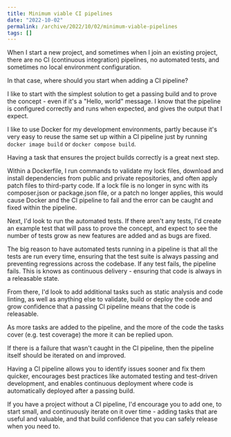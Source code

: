 ```yaml
---
title: Minimum viable CI pipelines
date: "2022-10-02"
permalink: /archive/2022/10/02/minimum-viable-pipelines
tags: []
---
```


When I start a new project, and sometimes when I join an existing project, there are no CI (continuous integration) pipelines, no automated tests, and sometimes no local environment configuration.

In that case, where should you start when adding a CI pipeline?

I like to start with the simplest solution to get a passing build and to prove the concept - even if it's a "Hello, world" message. I know that the pipeline is configured correctly and runs when expected, and gives the output that I expect.

I like to use Docker for my development environments, partly because it's very easy to reuse the same set up within a CI pipeline just by running `docker image build` or `docker compose build`.

Having a task that ensures the project builds correctly is a great next step.

Within a Dockerfile, I run commands to validate my lock files, download and install dependencies from public and private repositories, and often apply patch files to third-party code. If a lock file is no longer in sync with its composer.json or package.json file, or a patch no longer applies, this would cause Docker and the CI pipeline to fail and the error can be caught and fixed within the pipeline.

Next, I'd look to run the automated tests. If there aren't any tests, I'd create an example test that will pass to prove the concept, and expect to see the number of tests grow as new features are added and as bugs are fixed.

The big reason to have automated tests running in a pipeline is that all the tests are run every time, ensuring that the test suite is always passing and preventing regressions across the codebase. If any test fails, the pipeline fails. This is knows as continuous delivery - ensuring that code is always in a releasable state.

From there, I'd look to add additional tasks such as static analysis and code linting, as well as anything else to validate, build or deploy the code and grow confidence that a passing CI pipeline means that the code is releasable.

As more tasks are added to the pipeline, and the more of the code the tasks cover (e.g. test coverage) the more it can be replied upon.

If there is a failure that wasn't caught in the CI pipeline, then the pipeline itself should be iterated on and improved.

Having a CI pipeline allows you to identify issues sooner and fix them quicker, encourages best practices like automated testing and test-driven development, and enables continuous deployment where code is automatically deployed after a passing build.

If you have a project without a CI pipeline, I'd encourage you to add one, to start small, and continuously iterate on it over time - adding tasks that are useful and valuable, and that build confidence that you can safely release when you need to.
